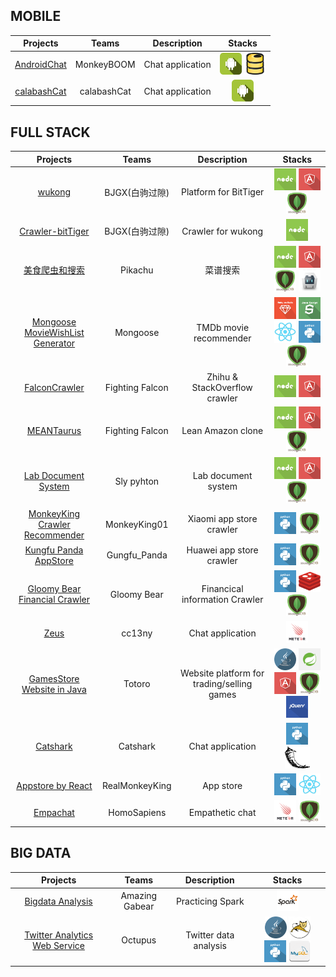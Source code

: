 ## MOBILE

| Projects | Teams | Description |Stacks |
| :-------------: |:-------------:| :----: |:-----:|
|[AndroidChat](https://github.com/BitTigerInst/AndroidChat)|MonkeyBOOM|Chat application|<img src='./resource/icons/android.png' height='35px'> <img src='./resource/icons/firebase.png' height='35px'> |
|[calabashCat](https://github.com/BitTigerInst/calabashCat)|calabashCat|Chat application|<img src='./resource/icons/android.png' height='35px'> |


## FULL STACK

| Projects | Teams | Description |Stacks |
| :-------------: |:-------------:| :----: |:-----:|
|[wukong](https://github.com/BitTigerInst/wukong)|BJGX(白驹过隙)|Platform for BitTiger|<img src='./resource/icons/nodejs.png' height='35px'> <img src='./resource/icons/angular.png' height='35px'> <img src='./resource/icons/mongodb.png' height='35px'> |
|[Crawler-bitTiger](https://github.com/BitTigerInst/Crawler-bitTiger)|BJGX(白驹过隙)|Crawler for wukong|<img src='./resource/icons/nodejs.png' height='35px'> |
|[美食爬虫和搜索](https://github.com/BitTigerInst/Pikachu)|Pikachu|菜谱搜索|<img src='./resource/icons/nodejs.png' height='35px'> <img src='./resource/icons/angular.png' height='35px'> <img src='./resource/icons/mongodb.png' height='35px'> <img src='./resource/icons/cordova.png' height='35px'> |
|[Mongoose MovieWishList Generator](https://github.com/BitTigerInst/Mongoose-MovieWishList-Generator)|Mongoose|TMDb movie recommender|<img src='./resource/icons/ruby_on_rails.png' height='35px'> <img src='./resource/icons/javascript.png' height='35px'> <img src='./resource/icons/react.png' height='35px'> <img src='./resource/icons/python.png' height='35px'> <img src='./resource/icons/mongodb.png' height='35px'> |
|[FalconCrawler](https://github.com/BitTigerInst/FalconCrawler)|Fighting Falcon|Zhihu & StackOverflow crawler|<img src='./resource/icons/nodejs.png' height='35px'> <img src='./resource/icons/angular.png' height='35px'> |
|[MEANTaurus](https://github.com/BitTigerInst/MEANTaurus)|Fighting Falcon|Lean Amazon clone|<img src='./resource/icons/nodejs.png' height='35px'> <img src='./resource/icons/angular.png' height='35px'> <img src='./resource/icons/mongodb.png' height='35px'> |
|[Lab Document System](https://github.com/BitTigerInst/LabDocumentSystem)|Sly pyhton|Lab document system|<img src='./resource/icons/nodejs.png' height='35px'> <img src='./resource/icons/angular.png' height='35px'> <img src='./resource/icons/mongodb.png' height='35px'> |
|[MonkeyKing Crawler Recommender](https://github.com/BitTigerInst/MonkeyKing_crawler_recommender)|MonkeyKing01|Xiaomi app store crawler|<img src='./resource/icons/python.png' height='35px'> <img src='./resource/icons/mongodb.png' height='35px'> |
|[Kungfu Panda AppStore](https://github.com/BitTigerInst/Kungfu_Panda_AppStore)|Gungfu_Panda|Huawei app store crawler|<img src='./resource/icons/python.png' height='35px'> <img src='./resource/icons/mongodb.png' height='35px'> |
|[Gloomy Bear Financial Crawler](https://github.com/BitTigerInst/Gloomy-Bear-FinancialCrawler)|Gloomy Bear|Financical information Crawler|<img src='./resource/icons/python.png' height='35px'> <img src='./resource/icons/reddis.png' height='35px'> <img src='./resource/icons/mongodb.png' height='35px'> |
|[Zeus](https://github.com/BitTigerInst/Zeus)|cc13ny |Chat application|<img src='./resource/icons/meteor.png' height='35px'> |
|[GamesStore Website in Java](https://github.com/BitTigerInst/GamesStore---Website-in-Java)|Totoro|Website platform for trading/selling games|<img src='./resource/icons/java.png' height='35px'> <img src='./resource/icons/spring_mvc.png' height='35px'> <img src='./resource/icons/angular.png' height='35px'> <img src='./resource/icons/mongodb.png' height='35px'> <img src='./resource/icons/jquery.png' height='35px'> |
|[Catshark](https://github.com/BitTigerInst/Catshark)|Catshark|Chat application|<img src='./resource/icons/python.png' height='35px'> <img src='./resource/icons/flask.png' height='35px'> |
|[Appstore by React](https://github.com/BitTigerInst/RealMonkeyKing)|RealMonkeyKing|App store|<img src='./resource/icons/python.png' height='35px'> <img src='./resource/icons/react.png' height='35px'> |
|[Empachat](https://github.com/BitTigerInst/Empachat)|HomoSapiens|Empathetic chat|<img src='./resource/icons/meteor.png' height='35px'> <img src='./resource/icons/mongodb.png' height='35px'> |


## BIG DATA

| Projects | Teams | Description |Stacks |
| :-------------: |:-------------:| :----: |:-----:|
|[Bigdata Analysis](https://github.com/BitTigerInst/bigdata_analysis)|Amazing Gabear|Practicing Spark|<img src='./resource/icons/spark.png' height='35px'> |
|[Twitter Analytics Web Service](https://github.com/BitTigerInst/TwitterAnalytics)|Octupus|Twitter data analysis|<img src='./resource/icons/java.png' height='35px'> <img src='./resource/icons/tomcat.png' height='35px'> <img src='./resource/icons/python.png' height='35px'> <img src='./resource/icons/mysql.png' height='35px'> |


